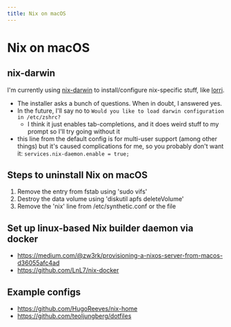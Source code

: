 ```yaml
---
title: Nix on macOS
---
```


# Nix on macOS

## nix-darwin

I'm currently using [nix-darwin](https://github.com/LnL7/nix-darwin) to
install/configure nix-specific stuff, like
[lorri](https://github.com/target/lorri).

- The installer asks a bunch of questions. When in doubt, I answered yes.
- In the future, I'll say no to `Would you like to load darwin configuration in
  /etc/zshrc?`
  - I think it just enables tab-completions, and it does weird stuff to my
    prompt so I'll try going without it
- this line from the default config is for multi-user support (among other
  things) but it's caused complications for me, so you probably don't want it:
  `services.nix-daemon.enable = true;`

## Steps to uninstall Nix on macOS

1. Remove the entry from fstab using 'sudo vifs'
2. Destroy the data volume using 'diskutil apfs deleteVolume'
3. Remove the 'nix' line from /etc/synthetic.conf or the file

## Set up linux-based Nix builder daemon via docker

- https://medium.com/@zw3rk/provisioning-a-nixos-server-from-macos-d36055afc4ad
- https://github.com/LnL7/nix-docker

## Example configs
- https://github.com/HugoReeves/nix-home
- https://github.com/teoljungberg/dotfiles
